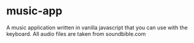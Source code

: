# music-app
A music application written in  vanilla javascript that you can use with the keyboard.
All audio files are taken from soundbible.com
